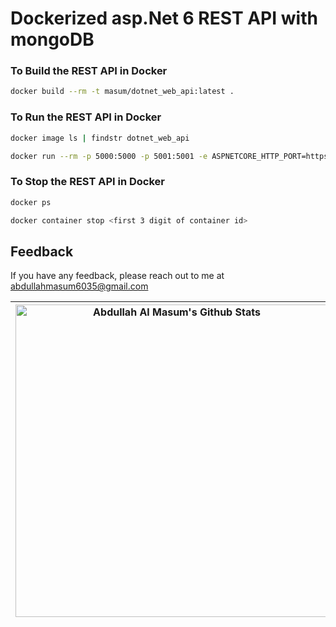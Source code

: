 ﻿# Dockerized asp.Net 6 REST API with mongoDB

### To Build the REST API in Docker
```bash
docker build --rm -t masum/dotnet_web_api:latest .
```

### To Run the REST API in Docker
```bash
docker image ls | findstr dotnet_web_api

docker run --rm -p 5000:5000 -p 5001:5001 -e ASPNETCORE_HTTP_PORT=https://+:5001 -e ASPNETCORE_URLS=http://+:5000 masum/dotnet_web_api
```

### To Stop the REST API in Docker
```bash
docker ps

docker container stop <first 3 digit of container id>
```

## Feedback

If you have any feedback, please reach out to me at abdullahmasum6035@gmail.com

| <a href="https://github.com/MasumBhai"><img alt="Abdullah Al Masum's Github Stats" src="https://github-readme-stats.vercel.app/api?username=masumBhai&show_icons=true&count_private=true&theme=great-gatsby" width=500></a> | <a href="https://github.com/MasumBhai"><img alt="Abdullah Al Masum's Github Streak" src="https://github-readme-streak-stats.herokuapp.com?user=MasumBhai&theme=vision-friendly-dark&fire=DD2727&sideNums=CD5CDD" width=500></a> |
|-----------------------------------------------------------------------------------------------------------------------------------------------------------------------------------------------------------------------------|---------------------------------------------------------------------------------------------------------------------------------------------------------------------------------------------------------------------------------|
